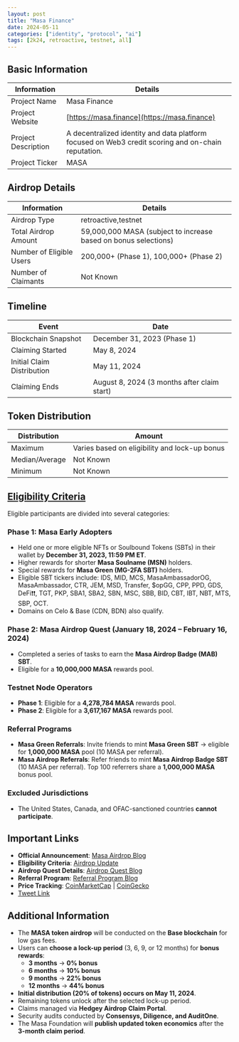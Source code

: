```yaml
---
layout: post
title: "Masa Finance"
date: 2024-05-11
categories: ["identity", "protocol", "ai"]
tags: [2k24, retroactive, testnet, all]
---
```


## Basic Information

| Information         | Details                                                                                            |
| ------------------- | -------------------------------------------------------------------------------------------------- |
| Project Name        | Masa Finance                                                                                       |
| Project Website     | [https://masa.finance](https://masa.finance)                                                       |
| Project Description | A decentralized identity and data platform focused on Web3 credit scoring and on-chain reputation. |
| Project Ticker      | MASA                                                                                               |

## Airdrop Details

| Information              | Details                                                         |
| ------------------------ | --------------------------------------------------------------- |
| Airdrop Type             | retroactive,testnet                                             |
| Total Airdrop Amount     | 59,000,000 MASA (subject to increase based on bonus selections) |
| Number of Eligible Users | 200,000+ (Phase 1), 100,000+ (Phase 2)                          |
| Number of Claimants      | Not Known                                                       |

## Timeline

| Event                      | Date                                        |
| -------------------------- | ------------------------------------------- |
| Blockchain Snapshot        | December 31, 2023 (Phase 1)                 |
| Claiming Started           | May 8, 2024                                 |
| Initial Claim Distribution | May 11, 2024                                |
| Claiming Ends              | August 8, 2024 (3 months after claim start) |

## Token Distribution

| Distribution   | Amount                                        |
| -------------- | --------------------------------------------- |
| Maximum        | Varies based on eligibility and lock-up bonus |
| Median/Average | Not Known                                     |
| Minimum        | Not Known                                     |

## [Eligibility Criteria](https://medium.com/masa-finance/masa-token-airdrop-update-5dcf9c47b017)

Eligible participants are divided into several categories:

### **Phase 1: Masa Early Adopters**

- Held one or more eligible NFTs or Soulbound Tokens (SBTs) in their wallet by **December 31, 2023, 11:59 PM ET**.
- Higher rewards for shorter **Masa Soulname (MSN)** holders.
- Special rewards for **Masa Green (MG-2FA SBT)** holders.
- Eligible SBT tickers include: IDS, MID, MCS, MasaAmbassadorOG, MasaAmbassador, CTR, JEM, MSD, Transfer, $opGG, CPP, PPD, GDS, DeFi❗❗, TGT, PKP, SBA1, SBA2, SBN, MSC, SBB, BID, CBT, IBT, NBT, MTS, SBP, OCT.
- Domains on Celo & Base (CDN, BDN) also qualify.

### **Phase 2: Masa Airdrop Quest (January 18, 2024 – February 16, 2024)**

- Completed a series of tasks to earn the **Masa Airdrop Badge (MAB) SBT**.
- Eligible for a **10,000,000 MASA** rewards pool.

### **Testnet Node Operators**

- **Phase 1**: Eligible for a **4,278,784 MASA** rewards pool.
- **Phase 2**: Eligible for a **3,617,167 MASA** rewards pool.

### **Referral Programs**

- **Masa Green Referrals**: Invite friends to mint **Masa Green SBT** → eligible for **1,000,000 MASA** pool (10 MASA per referral).
- **Masa Airdrop Referrals**: Refer friends to mint **Masa Airdrop Badge SBT** (10 MASA per referral). Top 100 referrers share a **1,000,000 MASA** bonus pool.

### **Excluded Jurisdictions**

- The United States, Canada, and OFAC-sanctioned countries **cannot participate**.

## Important Links

- **Official Announcement**: [Masa Airdrop Blog](https://medium.com/masa-finance/masa-token-airdrop-claim-rewards-program-1ec84ffca568)
- **Eligibility Criteria**: [Airdrop Update](https://medium.com/masa-finance/masa-token-airdrop-update-5dcf9c47b017)
- **Airdrop Quest Details**: [Airdrop Quest Blog](https://medium.com/masa-finance/masa-token-airdrop-quest-is-now-live-86a3ce28d153)
- **Referral Program**: [Referral Program Blog](https://masafinance.medium.com/the-masa-referral-program-invite-your-friends-earn-masa-tokens-72851e331614)
- **Price Tracking**: [CoinMarketCap](https://coinmarketcap.com/currencies/masa) | [CoinGecko](https://www.coingecko.com/en/coins/masa)
- [Tweet Link](https://x.com/getmasafi/status/1785656656023396396)

## Additional Information

- The **MASA token airdrop** will be conducted on the **Base blockchain** for low gas fees.
- Users can **choose a lock-up period** (3, 6, 9, or 12 months) for **bonus rewards**:
  - **3 months** → **0% bonus**
  - **6 months** → **10% bonus**
  - **9 months** → **22% bonus**
  - **12 months** → **44% bonus**
- **Initial distribution (20% of tokens) occurs on May 11, 2024**.
- Remaining tokens unlock after the selected lock-up period.
- Claims managed via **Hedgey Airdrop Claim Portal**.
- Security audits conducted by **Consensys, Diligence, and AuditOne**.
- The Masa Foundation will **publish updated token economics** after the **3-month claim period**.
